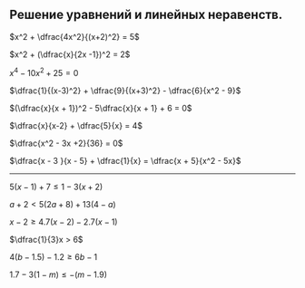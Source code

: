 ## Решение уравнений и линейных неравенств.

$x^2 + \dfrac{4x^2}{(x+2)^2} = 5$

$x^2 + (\dfrac{x}{2x -1})^2 = 2$

$x^4 - 10x^2 + 25 = 0$

$\dfrac{1}{(x-3)^2} + \dfrac{9}{(x+3)^2} - \dfrac{6}{x^2 - 9}$

$(\dfrac{x}{x + 1})^2 - 5\dfrac{x}{x + 1} + 6 = 0$

$\dfrac{x}{x-2} + \dfrac{5}{x} = 4$

$\dfrac{x^2 - 3x +2}{36} = 0$

$\dfrac{x - 3 }{x - 5} + \dfrac{1}{x} = \dfrac{x + 5}{x^2 - 5x}$

***

$5(x-1) + 7 \leq 1 -3(x+2)$

$a + 2< 5(2a + 8) + 13(4 - a)$

$x -2 \geq 4.7(x-2) - 2.7 (x-1)$

$\dfrac{1}{3}x > 6$

$4(b -1.5) - 1.2 \geq 6b -1$

$1.7 - 3(1 -m) \leq -(m - 1.9)$
